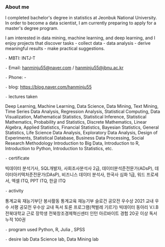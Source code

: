 ### About me

<!--
**hmj555/hmj555** is a ✨ _special_ ✨ repository because its `README.md` (this file) appears on your GitHub profile.

Here are some ideas to get you started:

- 🔭 I’m currently working on ...
- 🌱 I’m currently learning ...
- 👯 I’m looking to collaborate on ...
- 🤔 I’m looking for help with ...
- 💬 Ask me about ...
- 📫 How to reach me: ...
- 😄 Pronouns: ...
- ⚡ Fun fact: ...
-->I completed bachelor's degree in statistics at Jeonbuk National University. In order to become a data scientist, I am currently preparing to apply for a master's degree program.
I am interested in data mining, machine learning, and deep learning, and I enjoy projects that discover tasks - collect data - data analysis - derive meaningful results - make practical suggestions.



`-` MBTI: INTJ-T

`-` Email: hanminju55@naver.com / hanminju55@jbnu.ac.kr

`-` Phone: -

`-` blog: https://blog.naver.com/hanminju55


`-` lectures taken

Deep Learning, Machine Learning, Data Science, Data Mining, Text Mining, Time Series Data Analysis, Regression Analysis, Statistical Computing, Data Visualization,
Mathematical Statistics, Statistical Inference, Statistical Mathematics, Probability and Statistics, Discrete Mathematics, Linear Algebra,
Applied Statistics, Financial Statistics, Bayesian Statistics, General Statistics, 
Life Science Data Analysis, Exploratory Data Analysis, Design of Experiments, Statistical Database, Business Data Processing, Social Research Methodology
Introduction to Big Data, Introduction to R, Introduction to Python, Introduction to Statistics, etc.

`-` certificate

빅데이터 분석기사, SQL개발자, 사회조사분석사 2급, 데이터분석준전문가(ADsP), 데이터아키텍처준전문가(DAsP), 비즈니스 데이터 분석사,
한국사 심화 1급, 워드 프로세서, 엑셀 ITQ, PPT ITQ, 한글 ITQ

`-` activity

통계교육 재능기부단 봉사활동
통계교육 재능기부 슬로건 공모전 우수상
2021 교내 우수 서평 공모전 우수상
교내 독서 토론 프로그램(책벌레 기르기)
빅데이터 동아리 V.I.B
전북대학교 근로 장학생
전북창조경제혁신센터 인턴
아르바이트 경험 20곳 이상
독서 누적 100권


`-` program used
Python, R, Julia , SPSS


`-` desire lab
Data Science lab, Data Mining lab
